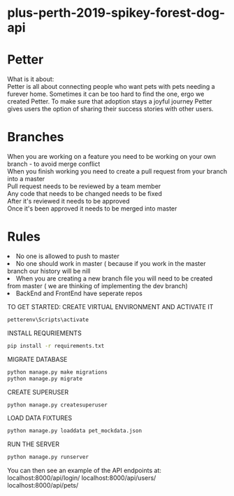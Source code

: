 # plus-perth-2019-spikey-forest-dog-api
# Petter <br>
What is it about:
<br>
Petter is all about connecting people who want pets with pets needing a furever home. 
Sometimes it can be too hard to find the one, ergo we created Petter. 
To make sure that adoption stays a joyful journey Petter gives users the option of sharing their success stories with other users.
<br>
# Branches  <br>
When you are working on a feature you need to be working on your own branch - to avoid merge conflict <br>
When you finish working you need to create a pull request from your branch into a master<br>
Pull request needs to be reviewed by a team member<br>
Any code that needs to be changed needs to be fixed <br>
After it's reviewed it needs to be approved <br>
Once it's been approved it needs to be merged into master <br>
# Rules <br>
<li>No one is allowed to push to master</li>
<li>No one should work in master ( because if you work in the master branch our history will be nill</li>
<li>When you are creating a new branch file you will need to be created from master ( we are thinking of implementing the dev branch) </li>
<li>BackEnd and FrontEnd have seperate repos

TO GET STARTED:
CREATE VIRTUAL ENVIRONMENT AND ACTIVATE IT

```bash
petterenv\Scripts\activate
```

INSTALL REQURIEMENTS

```bash
pip install -r requirements.txt
```

MIGRATE DATABASE

```bash
python manage.py make migrations 
python manage.py migrate
```

CREATE SUPERUSER

```bash
python manage.py createsuperuser
```

LOAD DATA FIXTURES

```bash
python manage.py loaddata pet_mockdata.json
```

RUN THE SERVER

```bash
python manage.py runserver
```

You can then see an example of the API endpoints at:
localhost:8000/api/login/
localhost:8000/api/users/
localhost:8000/api/pets/